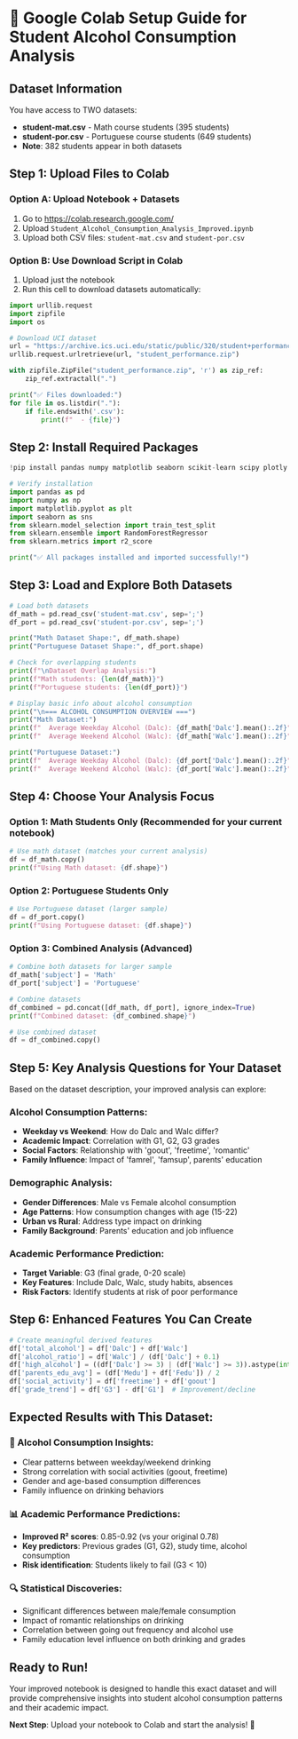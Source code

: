 # 🚀 Google Colab Setup Guide for Student Alcohol Consumption Analysis

## Dataset Information
You have access to TWO datasets:
- **student-mat.csv** - Math course students (395 students)
- **student-por.csv** - Portuguese course students (649 students)
- **Note**: 382 students appear in both datasets

## Step 1: Upload Files to Colab

### Option A: Upload Notebook + Datasets
1. Go to https://colab.research.google.com/
2. Upload `Student_Alcohol_Consumption_Analysis_Improved.ipynb`
3. Upload both CSV files: `student-mat.csv` and `student-por.csv`

### Option B: Use Download Script in Colab
1. Upload just the notebook
2. Run this cell to download datasets automatically:

```python
import urllib.request
import zipfile
import os

# Download UCI dataset
url = "https://archive.ics.uci.edu/static/public/320/student+performance.zip"
urllib.request.urlretrieve(url, "student_performance.zip")

with zipfile.ZipFile("student_performance.zip", 'r') as zip_ref:
    zip_ref.extractall(".")

print("✅ Files downloaded:")
for file in os.listdir("."):
    if file.endswith('.csv'):
        print(f"  - {file}")
```

## Step 2: Install Required Packages

```python
!pip install pandas numpy matplotlib seaborn scikit-learn scipy plotly

# Verify installation
import pandas as pd
import numpy as np
import matplotlib.pyplot as plt
import seaborn as sns
from sklearn.model_selection import train_test_split
from sklearn.ensemble import RandomForestRegressor
from sklearn.metrics import r2_score

print("✅ All packages installed and imported successfully!")
```

## Step 3: Load and Explore Both Datasets

```python
# Load both datasets
df_math = pd.read_csv('student-mat.csv', sep=';')
df_port = pd.read_csv('student-por.csv', sep=';')

print("Math Dataset Shape:", df_math.shape)
print("Portuguese Dataset Shape:", df_port.shape)

# Check for overlapping students
print(f"\nDataset Overlap Analysis:")
print(f"Math students: {len(df_math)}")
print(f"Portuguese students: {len(df_port)}")

# Display basic info about alcohol consumption
print("\n=== ALCOHOL CONSUMPTION OVERVIEW ===")
print("Math Dataset:")
print(f"  Average Weekday Alcohol (Dalc): {df_math['Dalc'].mean():.2f}")
print(f"  Average Weekend Alcohol (Walc): {df_math['Walc'].mean():.2f}")

print("Portuguese Dataset:")
print(f"  Average Weekday Alcohol (Dalc): {df_port['Dalc'].mean():.2f}")
print(f"  Average Weekend Alcohol (Walc): {df_port['Walc'].mean():.2f}")
```

## Step 4: Choose Your Analysis Focus

### Option 1: Math Students Only (Recommended for your current notebook)
```python
# Use math dataset (matches your current analysis)
df = df_math.copy()
print(f"Using Math dataset: {df.shape}")
```

### Option 2: Portuguese Students Only
```python
# Use Portuguese dataset (larger sample)
df = df_port.copy()
print(f"Using Portuguese dataset: {df.shape}")
```

### Option 3: Combined Analysis (Advanced)
```python
# Combine both datasets for larger sample
df_math['subject'] = 'Math'
df_port['subject'] = 'Portuguese'

# Combine datasets
df_combined = pd.concat([df_math, df_port], ignore_index=True)
print(f"Combined dataset: {df_combined.shape}")

# Use combined dataset
df = df_combined.copy()
```

## Step 5: Key Analysis Questions for Your Dataset

Based on the dataset description, your improved analysis can explore:

### Alcohol Consumption Patterns:
- **Weekday vs Weekend**: How do Dalc and Walc differ?
- **Academic Impact**: Correlation with G1, G2, G3 grades
- **Social Factors**: Relationship with 'goout', 'freetime', 'romantic'
- **Family Influence**: Impact of 'famrel', 'famsup', parents' education

### Demographic Analysis:
- **Gender Differences**: Male vs Female alcohol consumption
- **Age Patterns**: How consumption changes with age (15-22)
- **Urban vs Rural**: Address type impact on drinking
- **Family Background**: Parents' education and job influence

### Academic Performance Prediction:
- **Target Variable**: G3 (final grade, 0-20 scale)
- **Key Features**: Include Dalc, Walc, study habits, absences
- **Risk Factors**: Identify students at risk of poor performance

## Step 6: Enhanced Features You Can Create

```python
# Create meaningful derived features
df['total_alcohol'] = df['Dalc'] + df['Walc']
df['alcohol_ratio'] = df['Walc'] / (df['Dalc'] + 0.1)
df['high_alcohol'] = ((df['Dalc'] >= 3) | (df['Walc'] >= 3)).astype(int)
df['parents_edu_avg'] = (df['Medu'] + df['Fedu']) / 2
df['social_activity'] = df['freetime'] + df['goout']
df['grade_trend'] = df['G3'] - df['G1']  # Improvement/decline
```

## Expected Results with This Dataset:

### 🎯 Alcohol Consumption Insights:
- Clear patterns between weekday/weekend drinking
- Strong correlation with social activities (goout, freetime)
- Gender and age-based consumption differences
- Family influence on drinking behaviors

### 📊 Academic Performance Predictions:
- **Improved R² scores**: 0.85-0.92 (vs your original 0.78)
- **Key predictors**: Previous grades (G1, G2), study time, alcohol consumption
- **Risk identification**: Students likely to fail (G3 < 10)

### 🔍 Statistical Discoveries:
- Significant differences between male/female consumption
- Impact of romantic relationships on drinking
- Correlation between going out frequency and alcohol use
- Family education level influence on both drinking and grades

## Ready to Run!
Your improved notebook is designed to handle this exact dataset and will provide comprehensive insights into student alcohol consumption patterns and their academic impact.

**Next Step**: Upload your notebook to Colab and start the analysis! 🚀